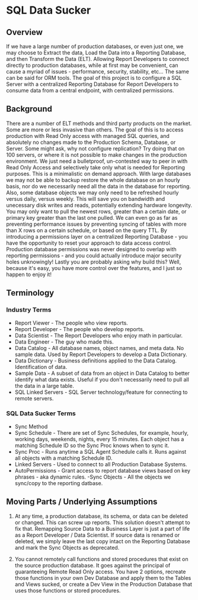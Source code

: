 # SQL Data Sucker

## Overview
If we have a large number of production databases, or even just one, we may choose to Extract the data, Load the Data into a Reporting Database, and then Transform the Data (ELT).  Allowing Report Developers to connect directly to production databases, while at first may be convenient, can cause a myriad of issues - performance, security, stability, etc... The same can be said for ORM tools.  The goal of this project is to configure a SQL Server with a centralized Reporting Database for Report Developers to consume data from a central endpoint, with centralized permissions.


## Background
There are a number of ELT methods and third party products on the market.  Some are more or less invasive than others.  The goal of this is to access production with Read Only access with managed SQL queries, and absolutely no changes made to the Production Schema, Database, or Server.  Some might ask, why not configure replication?  Try doing that on 100 servers, or where it is not possible to make changes in the production environment.  We just need a bulletproof, un-contested way to peer in with Read Only Access and selectively take only what is needed for Reporting purposes.  This is a minimalistic on demand approach.  With large databases we may not be able to backup restore the whole database on an hourly basis, nor do we necessarily need all the data in the database for reporting.  Also, some database objects we may only need to be refreshed hourly versus daily, versus weekly.  This will save you on bandwidth and unecessary disk writes and reads, potentially extending hardware longevity.  You may only want to pull the newest rows, greater than a certain date, or primary key greater than the last one pulled.  We can even go as far as preventing performance issues by preventing syncing of tables with more than X rows on a certain schedule, or based on the query TTL.  By introducing a permissions layer on a centralized Reporting Database - you have the opportunity to reset your approach to data access control.  Production database permissions was never designed to overlap with reporting permissions - and you could actually introduce major security holes unknowingly!  Lastly you are probably asking why build this?  Well, because it's easy, you have more control over the features, and I just so happen to enjoy it!

## Terminology

### Industry Terms
- Report Viewer - The people who view reports.
- Report Developer - The people who develop reports.
- Data Scientist - The Report Developers who enjoy math in particular.
- Data Engineer - The guy who made this.
- Data Catalog - All database names, object names, and meta data.  No sample data.  Used by Report Developers to develop a Data Dictionary.
- Data Dictionary - Business definitions applied to the Data Catalog.  Identification of data.
- Sample Data - A subset of data from an object in Data Catalog to better identify what data exists.  Useful if you don't necessarily need to pull all the data in a large table.
- SQL Linked Servers - SQL Server technology/feature for connecting to remote servers.

### SQL Data Sucker Terms
- Sync Method
- Sync Schedule - There are set of Sync Schedules, for example, hourly, working days, weekends, nights, every 15 minutes.  Each object has a matching Schedule ID so the Sync Proc knows when to sync it.
- Sync Proc - Runs anytime a SQL Agent Schedule calls it.  Runs against all objects with a matching Schedule ID.
- Linked Servers - Used to connect to all Production Database Systems.
- AutoPermissions - Grant access to report database views based on key phrases - aka dynamic rules.
-Sync Objects - All the objects we sync/copy to the reporting datbase.

## Moving Parts / Underlying Assumptions

1. At any time, a production database, its schema, or data can be deleted or changed.  This can screw up reports.  This solution doesn't attempt to fix that.  Remapping Source Data to a Business Layer is just a part of life as a Report Developer / Data Scientist.  If source data is renamed or deleted, we simply leave the last copy intact on the Reporting Database and mark the Sync Objects as deprecated.

2. You cannot remotely call functions and stored procedures that exist on the source production database.  It goes against the principal of guaranteeing Remote Read Only access.  You have 2 options, recreate those functions in your own Dev Database and apply them to the Tables and Views sucked, or create a Dev View in the Production Database that uses those functions or stored procedures.

